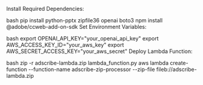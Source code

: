 Install Required Dependencies:

bash
pip install python-pptx zipfile36 openai boto3
npm install @adobe/ccweb-add-on-sdk
Set Environment Variables:

bash
export OPENAI_API_KEY="your_openai_api_key"
export AWS_ACCESS_KEY_ID="your_aws_key"
export AWS_SECRET_ACCESS_KEY="your_aws_secret"
Deploy Lambda Function:

bash
zip -r adscribe-lambda.zip lambda_function.py
aws lambda create-function --function-name adscribe-zip-processor --zip-file fileb://adscribe-lambda.zip